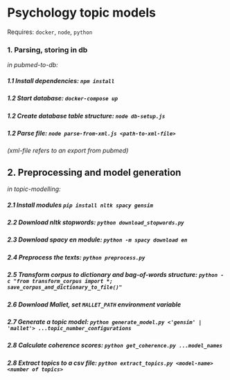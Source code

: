 

# Psychology topic models

Requires: `docker`, `node`, `python`

### 1. Parsing, storing in db

_in pubmed-to-db:_
##### 1.1 Install dependencies: `npm install`
##### 1.2 Start database: `docker-compose up`
##### 1.2 Create database table structure: `node db-setup.js`
##### 1.2 Parse file: `node parse-from-xml.js <path-to-xml-file>`
_(xml-file refers to an export from pubmed)_

## 2. Preprocessing and model generation
_in topic-modelling:_
##### 2.1 Install modules `pip install nltk spacy gensim`
##### 2.2 Download nltk stopwords: `python download_stopwords.py`
##### 2.3 Download spacy en module: `python -m spacy download en`
##### 2.4 Preprocess the texts: `python preprocess.py`
##### 2.5 Transform corpus to dictionary and bag-of-words structure: `python -c "from transform_corpus import *; save_corpus_and_dictionary_to_file()"`
##### 2.6 Download Mallet, set `MALLET_PATH` environment variable
##### 2.7 Generate a topic model: `python generate_model.py <'gensim' | 'mallet'> ...topic_number_configurations`
##### 2.8 Calculate coherence scores: `python get_coherence.py ...model_names`
##### 2.8 Extract topics to a csv file: `python extract_topics.py <model-name> <number of topics>`
